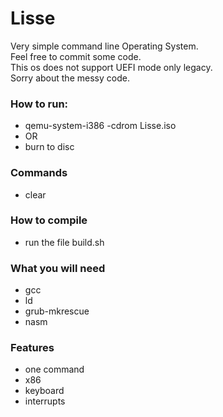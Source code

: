 # Lisse


Very simple command line Operating System.
<br>
Feel free to commit some code.
<br>
This os does not support UEFI mode only legacy.
<br>
Sorry about the messy code.
### How to run:
 - qemu-system-i386 -cdrom Lisse.iso
 - OR
 - burn to disc
 
### Commands
 - clear
 
### How to compile
 - run the file build.sh

### What you will need
 - gcc
 - ld
 - grub-mkrescue
 - nasm
 
### Features
 - one command
 - x86 
 - keyboard
 - interrupts
